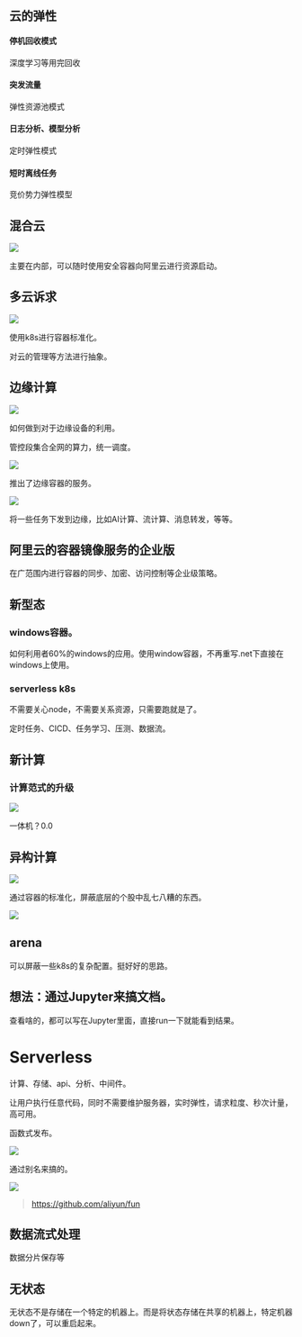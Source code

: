 ## 云的弹性

#### 停机回收模式

深度学习等用完回收

#### 突发流量

弹性资源池模式

#### 日志分析、模型分析

定时弹性模式

#### 短时离线任务

竞价势力弹性模型

## 混合云

![](jpg/1.png)

主要在内部，可以随时使用安全容器向阿里云进行资源启动。

## 多云诉求

![](jpg/2.png)

使用k8s进行容器标准化。

对云的管理等方法进行抽象。

## 边缘计算

![](jpg/3.png)

如何做到对于边缘设备的利用。

管控段集合全网的算力，统一调度。

![](jpg/4.png)

推出了边缘容器的服务。

![](jpg/5.png)

将一些任务下发到边缘，比如AI计算、流计算、消息转发，等等。

## 阿里云的容器镜像服务的企业版

在广范围内进行容器的同步、加密、访问控制等企业级策略。

## 新型态

### windows容器。

如何利用者60%的windows的应用。使用window容器，不再重写.net下直接在windows上使用。

### serverless k8s

不需要关心node，不需要关系资源，只需要跑就是了。

定时任务、CICD、任务学习、压测、数据流。

## 新计算

### 计算范式的升级

![](jpg/6.png)

一体机？0.0

## 异构计算

![](jpg/7.png)

通过容器的标准化，屏蔽底层的个股中乱七八糟的东西。

![](jpg/8.png)



## arena

可以屏蔽一些k8s的复杂配置。挺好好的思路。

## 想法：通过Jupyter来搞文档。

查看啥的，都可以写在Jupyter里面，直接run一下就能看到结果。

# Serverless

计算、存储、api、分析、中间件。

让用户执行任意代码，同时不需要维护服务器，实时弹性，请求粒度、秒次计量，高可用。

函数式发布。

![](jpg/9.png)

通过别名来搞的。

![](jpg/10.png)

> https://github.com/aliyun/fun

## 数据流式处理

数据分片保存等

## 无状态

无状态不是存储在一个特定的机器上。而是将状态存储在共享的机器上，特定机器down了，可以重启起来。
